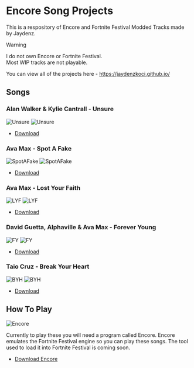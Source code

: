 # Encore Song Projects
This is a respository of Encore and Fortnite Festival Modded Tracks made by Jaydenz.

> [!WARNING]
> I do not own Encore or Fortnite Festival.<br>
> Most WIP tracks are not playable.<br>

You can view all of the projects here - https://jaydenzkoci.github.io/
## Songs
### Alan Walker & Kylie Cantrall - Unsure
![Unsure](Images/Unsure.png) ![Unsure](Images/UnsureDifficulty.png)

- [Download](https://github.com/JaydenzKoci/song-projects/raw/refs/heads/main/Songs/Alan%20Walker%20-%20Unsure.zip)
### Ava Max - Spot A Fake
![SpotAFake](Images/SpotAFake.png) ![SpotAFake](Images/SpotAFakeDifficulty.png)

- [Download](https://github.com/JaydenzKoci/song-projects/raw/refs/heads/main/Songs/Ava%20Max%20-%20Spot%20a%20Fake.zip)
### Ava Max - Lost Your Faith
![LYF](Images/LostYourFaith.png) ![LYF](Images/LostYourFaithDifficulty.png)

- [Download](https://github.com/JaydenzKoci/song-projects/raw/refs/heads/main/Songs/Ava%20Max%20-%20Lost%20Your%20Faith.zip)
### David Guetta, Alphaville & Ava Max - Forever Young
![FY](Images/ForeverYoung.png) ![FY](Images/ForeverYoungDifficulty.png)

- [Download](https://github.com/JaydenzKoci/song-projects/raw/refs/heads/main/Songs/David%20Guetta%20-%20Forever%20Young.zip)
### Taio Cruz - Break Your Heart
![BYH](Images/BreakYourHeart.png) ![BYH](Images/BreakYourHeartDifficulty.png)

- [Download](https://github.com/JaydenzKoci/song-projects/raw/refs/heads/main/Songs/Taio%20Cruz%20-%20Break%20Your%20Heart.zip)
## How To Play
  ![Encore](Images/Encore.png)
  
  Currently to play these you will need a program called Encore. Encore emulates the Fortnite Festival engine so you can play these songs. The tool used to load it into Fortnite Festival is coming soon.
- [Download Encore](https://github.com/Encore-Developers/Encore/releases/tag/v0.1.3)
